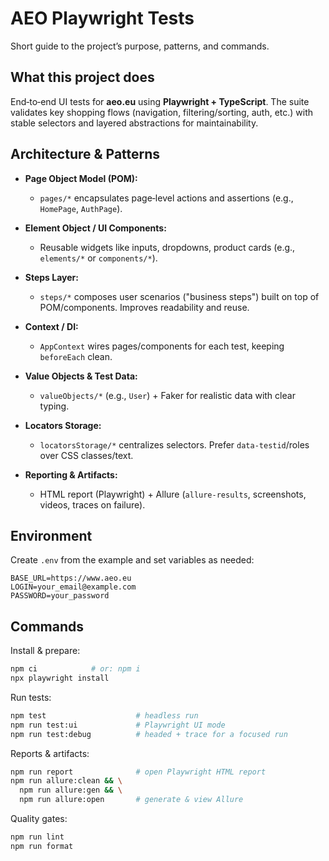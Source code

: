# AEO Playwright Tests

Short guide to the project’s purpose, patterns, and commands.

## What this project does

End‑to‑end UI tests for **aeo.eu** using **Playwright + TypeScript**. The suite validates key shopping flows (navigation, filtering/sorting, auth, etc.) with stable selectors and layered abstractions for maintainability.

## Architecture & Patterns

* **Page Object Model (POM):**

  * `pages/*` encapsulates page‑level actions and assertions (e.g., `HomePage`, `AuthPage`).
* **Element Object / UI Components:**

  * Reusable widgets like inputs, dropdowns, product cards (e.g., `elements/*` or `components/*`).
* **Steps Layer:**

  * `steps/*` composes user scenarios ("business steps") built on top of POM/components. Improves readability and reuse.
* **Context / DI:**

  * `AppContext` wires pages/components for each test, keeping `beforeEach` clean.
* **Value Objects & Test Data:**

  * `valueObjects/*` (e.g., `User`) + Faker for realistic data with clear typing.
* **Locators Storage:**

  * `locatorsStorage/*` centralizes selectors. Prefer `data-testid`/roles over CSS classes/text.
* **Reporting & Artifacts:**

  * HTML report (Playwright) + Allure (`allure-results`, screenshots, videos, traces on failure).

## Environment

Create `.env` from the example and set variables as needed:

```
BASE_URL=https://www.aeo.eu
LOGIN=your_email@example.com
PASSWORD=your_password
```

## Commands

Install & prepare:

```bash
npm ci            # or: npm i
npx playwright install
```

Run tests:

```bash
npm test                    # headless run
npm run test:ui             # Playwright UI mode
npm run test:debug          # headed + trace for a focused run
```

Reports & artifacts:

```bash
npm run report              # open Playwright HTML report
npm run allure:clean && \
  npm run allure:gen && \
  npm run allure:open       # generate & view Allure
```

Quality gates:

```bash
npm run lint
npm run format
```
